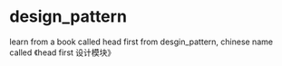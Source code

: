# design_pattern
learn from a book called head first from desgin_pattern, chinese name called 《head first 设计模块》
